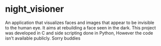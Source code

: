 night_visioner
==============

An application that visualizes faces and images that appear to be invisible to the human eye. It aims at rebuilding a face seen in the dark. This project was developed in C and side scripting done in Python, However the code isn't available publicly. Sorry buddies
